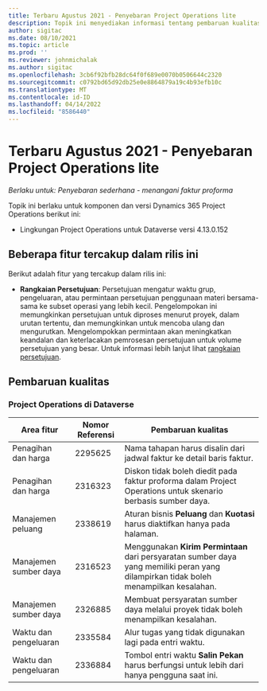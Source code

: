 ```yaml
---
title: Terbaru Agustus 2021 - Penyebaran Project Operations lite
description: Topik ini menyediakan informasi tentang pembaruan kualitas yang tersedia dalam rilis Agustus 2021 penyebaran Project Operations lite.
author: sigitac
ms.date: 08/10/2021
ms.topic: article
ms.prod: ''
ms.reviewer: johnmichalak
ms.author: sigitac
ms.openlocfilehash: 3cb6f92bfb28dc64f0f689e0070b0506644c2320
ms.sourcegitcommit: c0792bd65d92db25e0e8864879a19c4b93efb10c
ms.translationtype: MT
ms.contentlocale: id-ID
ms.lasthandoff: 04/14/2022
ms.locfileid: "8586440"
---
```

# <a name="whats-new-august-2021---project-operations-lite-deployment"></a>Terbaru Agustus 2021 - Penyebaran Project Operations lite

_Berlaku untuk: Penyebaran sederhana - menangani faktur proforma_

Topik ini berlaku untuk komponen dan versi Dynamics 365 Project Operations berikut ini:

  - Lingkungan Project Operations untuk Dataverse versi 4.13.0.152

## <a name="features-included-in-this-release"></a>Beberapa fitur tercakup dalam rilis ini

Berikut adalah fitur yang tercakup dalam rilis ini:

- **Rangkaian Persetujuan**: Persetujuan mengatur waktu grup, pengeluaran, atau permintaan persetujuan penggunaan materi bersama-sama ke subset operasi yang lebih kecil. Pengelompokan ini memungkinkan persetujuan untuk diproses menurut proyek, dalam urutan tertentu, dan memungkinkan untuk mencoba ulang dan mengurutkan. Mengelompokkan permintaan akan meningkatkan keandalan dan keterlacakan pemrosesan persetujuan untuk volume persetujuan yang besar. Untuk informasi lebih lanjut lihat [rangkaian persetujuan](../../approvals/approval-sets.md).

## <a name="quality-updates"></a>Pembaruan kualitas

### <a name="project-operations-on-dataverse"></a>Project Operations di Dataverse

| **Area fitur** | **Nomor Referensi** | **Pembaruan kualitas** |
| --- | --- | --- |
| Penagihan dan harga | 2295625 | Nama tahapan harus disalin dari jadwal faktur ke detail baris faktur. |
| Penagihan dan harga | 2316323 | Diskon tidak boleh diedit pada faktur proforma dalam Project Operations untuk skenario berbasis sumber daya. |
|   Manajemen peluang | 2338619 | Aturan bisnis **Peluang** dan **Kuotasi** harus diaktifkan hanya pada halaman. |
| Manajemen sumber daya | 2316523 | Menggunakan **Kirim Permintaan** dari persyaratan sumber daya yang memiliki peran yang dilampirkan tidak boleh menampilkan kesalahan. |
| Manajemen sumber daya | 2326885 | Membuat persyaratan sumber daya melalui proyek tidak boleh menampilkan kesalahan. |
| Waktu dan pengeluaran | 2335584 | Alur tugas yang tidak digunakan lagi pada entri waktu. |
| Waktu dan pengeluaran | 2336884 | Tombol entri waktu **Salin Pekan** harus berfungsi untuk lebih dari hanya pengguna saat ini. |
